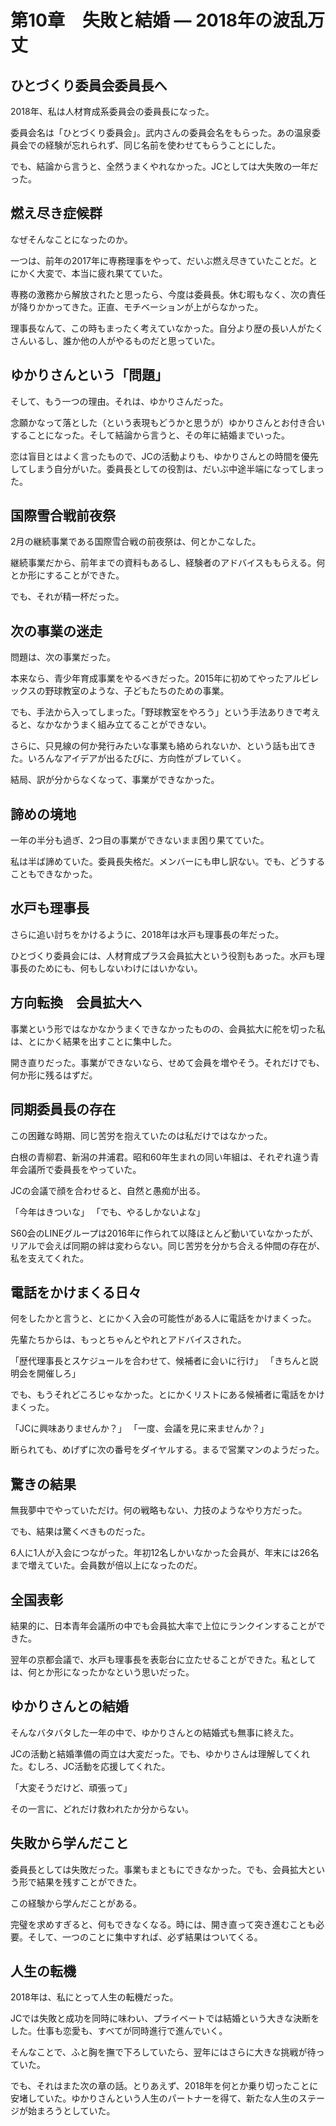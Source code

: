 # 第10章　失敗と結婚 ― 2018年の波乱万丈

## ひとづくり委員会委員長へ

2018年、私は人材育成系委員会の委員長になった。

委員会名は「ひとづくり委員会」。武内さんの委員会名をもらった。あの温泉委員会での経験が忘れられず、同じ名前を使わせてもらうことにした。

でも、結論から言うと、全然うまくやれなかった。JCとしては大失敗の一年だった。

## 燃え尽き症候群

なぜそんなことになったのか。

一つは、前年の2017年に専務理事をやって、だいぶ燃え尽きていたことだ。とにかく大変で、本当に疲れ果てていた。

専務の激務から解放されたと思ったら、今度は委員長。休む暇もなく、次の責任が降りかかってきた。正直、モチベーションが上がらなかった。

理事長なんて、この時もまったく考えていなかった。自分より歴の長い人がたくさんいるし、誰か他の人がやるものだと思っていた。

## ゆかりさんという「問題」

そして、もう一つの理由。それは、ゆかりさんだった。

念願かなって落とした（という表現もどうかと思うが）ゆかりさんとお付き合いすることになった。そして結論から言うと、その年に結婚までいった。

恋は盲目とはよく言ったもので、JCの活動よりも、ゆかりさんとの時間を優先してしまう自分がいた。委員長としての役割は、だいぶ中途半端になってしまった。

## 国際雪合戦前夜祭

2月の継続事業である国際雪合戦の前夜祭は、何とかこなした。

継続事業だから、前年までの資料もあるし、経験者のアドバイスももらえる。何とか形にすることができた。

でも、それが精一杯だった。

## 次の事業の迷走

問題は、次の事業だった。

本来なら、青少年育成事業をやるべきだった。2015年に初めてやったアルビレックスの野球教室のような、子どもたちのための事業。

でも、手法から入ってしまった。「野球教室をやろう」という手法ありきで考えると、なかなかうまく組み立てることができない。

さらに、只見線の何か発行みたいな事業も絡められないか、という話も出てきた。いろんなアイデアが出るたびに、方向性がブレていく。

結局、訳が分からなくなって、事業ができなかった。

## 諦めの境地

一年の半分も過ぎ、2つ目の事業ができないまま困り果てていた。

私は半ば諦めていた。委員長失格だ。メンバーにも申し訳ない。でも、どうすることもできなかった。

## 水戸も理事長

さらに追い討ちをかけるように、2018年は水戸も理事長の年だった。

ひとづくり委員会には、人材育成プラス会員拡大という役割もあった。水戸も理事長のためにも、何もしないわけにはいかない。

## 方向転換　会員拡大へ

事業という形ではなかなかうまくできなかったものの、会員拡大に舵を切った私は、とにかく結果を出すことに集中した。

開き直りだった。事業ができないなら、せめて会員を増やそう。それだけでも、何か形に残るはずだ。

## 同期委員長の存在

この困難な時期、同じ苦労を抱えていたのは私だけではなかった。

白根の青柳君、新潟の井浦君。昭和60年生まれの同い年組は、それぞれ違う青年会議所で委員長をやっていた。

JCの会議で顔を合わせると、自然と愚痴が出る。

「今年はきついな」
「でも、やるしかないよな」

S60会のLINEグループは2016年に作られて以降ほとんど動いていなかったが、リアルで会えば同期の絆は変わらない。同じ苦労を分かち合える仲間の存在が、私を支えてくれた。

## 電話をかけまくる日々

何をしたかと言うと、とにかく入会の可能性がある人に電話をかけまくった。

先輩たちからは、もっとちゃんとやれとアドバイスされた。

「歴代理事長とスケジュールを合わせて、候補者に会いに行け」
「きちんと説明会を開催しろ」

でも、もうそれどころじゃなかった。とにかくリストにある候補者に電話をかけまくった。

「JCに興味ありませんか？」
「一度、会議を見に来ませんか？」

断られても、めげずに次の番号をダイヤルする。まるで営業マンのようだった。

## 驚きの結果

無我夢中でやっていただけ。何の戦略もない、力技のようなやり方だった。

でも、結果は驚くべきものだった。

6人に1人が入会につながった。年初12名しかいなかった会員が、年末には26名まで増えていた。会員数が倍以上になったのだ。

## 全国表彰

結果的に、日本青年会議所の中でも会員拡大率で上位にランクインすることができた。

翌年の京都会議で、水戸も理事長を表彰台に立たせることができた。私としては、何とか形になったかなという思いだった。

## ゆかりさんとの結婚

そんなバタバタした一年の中で、ゆかりさんとの結婚式も無事に終えた。

JCの活動と結婚準備の両立は大変だった。でも、ゆかりさんは理解してくれた。むしろ、JC活動を応援してくれた。

「大変そうだけど、頑張って」

その一言に、どれだけ救われたか分からない。

## 失敗から学んだこと

委員長としては失敗だった。事業もまともにできなかった。でも、会員拡大という形で結果を残すことができた。

この経験から学んだことがある。

完璧を求めすぎると、何もできなくなる。時には、開き直って突き進むことも必要。そして、一つのことに集中すれば、必ず結果はついてくる。

## 人生の転機

2018年は、私にとって人生の転機だった。

JCでは失敗と成功を同時に味わい、プライベートでは結婚という大きな決断をした。仕事も恋愛も、すべてが同時進行で進んでいく。

そんなことで、ふと胸を撫で下ろしていたら、翌年にはさらに大きな挑戦が待っていた。

でも、それはまた次の章の話。とりあえず、2018年を何とか乗り切ったことに安堵していた。ゆかりさんという人生のパートナーを得て、新たな人生のステージが始まろうとしていた。